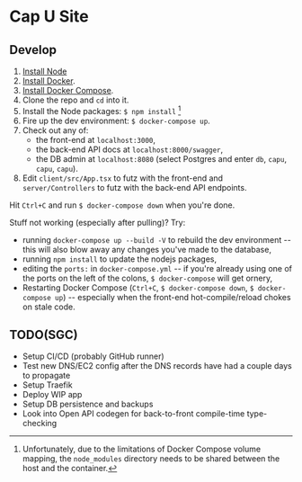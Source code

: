 # Cap U Site

## Develop

1. [Install Node](https://nodejs.org/en/)
1. [Install Docker](https://docs.docker.com/engine/install/).
2. [Install Docker Compose](https://docs.docker.com/compose/install/).
3. Clone the repo and `cd` into it.
4. Install the Node packages: `$ npm install` [^1]
5. Fire up the dev environment: `$ docker-compose up`.
6. Check out any of: 
   * the front-end at `localhost:3000`, 
   * the back-end API docs at `localhost:8000/swagger`,
   * the DB admin at `localhost:8080` (select Postgres and enter `db`, `capu`, `capu`, `capu`).
7. Edit `client/src/App.tsx` to futz with the front-end and `server/Controllers` to futz with the back-end API endpoints.

Hit `Ctrl+C` and run `$ docker-compose down` when you're done.

Stuff not working (especially after pulling)? Try:

* running `docker-compose up --build -V` to rebuild the dev environment -- this will also blow away any changes you've made to the database,
* running `npm install` to update the nodejs packages,
* editing the `ports:` in `docker-compose.yml` -- if you're already using one of the ports on the left of the colons, `$ docker-compose` will get ornery,
* Restarting Docker Compose (`Ctrl+C`, `$ docker-compose down`, `$ docker-compose up`) -- especially when the front-end hot-compile/reload chokes on stale code.

[^1]: Unfortunately, due to the limitations of Docker Compose volume mapping, the `node_modules` directory needs to be shared between the host and the container.

## TODO(SGC)

* Setup CI/CD (probably GitHub runner)
* Test new DNS/EC2 config after the DNS records have had a couple days to propagate
* Setup Traefik
* Deploy WIP app
* Setup DB persistence and backups
* Look into Open API codegen for back-to-front compile-time type-checking